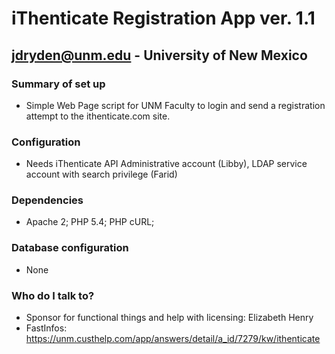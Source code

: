 # iThenticate Registration App ver. 1.1 #

## jdryden@unm.edu - University of New Mexico ##

### Summary of set up ###
* Simple Web Page script for UNM Faculty to login and send a registration attempt to the ithenticate.com site.

### Configuration ###
* Needs iThenticate API Administrative account (Libby), LDAP service account with search privilege (Farid)

### Dependencies ###
* Apache 2; PHP 5.4; PHP cURL; 

### Database configuration ###
* None

### Who do I talk to? ###

* Sponsor for functional things and help with licensing: Elizabeth Henry
* FastInfos: https://unm.custhelp.com/app/answers/detail/a_id/7279/kw/ithenticate
